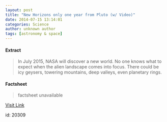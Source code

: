 ```yaml
---
layout: post
title: "New Horizons only one year from Pluto (w/ Video)"
date: 2014-07-15 13:14:01
categories: Science
author: unknown author
tags: [astronomy & space]
---
```



#### Extract
>In July 2015, NASA will discover a new world.  No one knows what to expect when the alien landscape comes into focus.  There could be icy geysers, towering mountains, deep valleys, even planetary rings.

#### Factsheet
>factsheet unavailable

[Visit Link](http://phys.org/news324634423.html)

id:   20309

